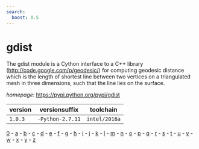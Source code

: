 ```yaml
---
search:
  boost: 0.5
---
```

# gdist

The gdist module is a Cython interface to a C++ library (http://code.google.com/p/geodesic/) for  computing geodesic distance which is the length of shortest line between two vertices on a triangulated mesh in three  dimensions, such that the line lies on the surface.

*homepage*: <https://pypi.python.org/pypi/gdist>

version | versionsuffix | toolchain
--------|---------------|----------
``1.0.3`` | ``-Python-2.7.11`` | ``intel/2016a``

[0](../0/index.md) - [a](../a/index.md) - [b](../b/index.md) - [c](../c/index.md) - [d](../d/index.md) - [e](../e/index.md) - [f](../f/index.md) - [g](../g/index.md) - [h](../h/index.md) - [i](../i/index.md) - [j](../j/index.md) - [k](../k/index.md) - [l](../l/index.md) - [m](../m/index.md) - [n](../n/index.md) - [o](../o/index.md) - [p](../p/index.md) - [q](../q/index.md) - [r](../r/index.md) - [s](../s/index.md) - [t](../t/index.md) - [u](../u/index.md) - [v](../v/index.md) - [w](../w/index.md) - [x](../x/index.md) - [y](../y/index.md) - [z](../z/index.md)

